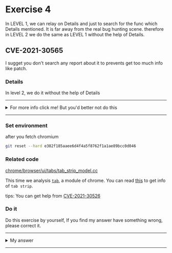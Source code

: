 # Exercise 4

In LEVEL 1, we can relay on Details and just to search for the func which Details mentioned. It is far away from the real bug hunting scene. therefore in LEVEL 2 we do the same as LEVEL 1 without the help of Details.

## CVE-2021-30565
I sugget you don't search any report about it to prevents get too much info like patch.


### Details

In level 2, we do it without the help of Details


---------

<details>
  <summary>For more info click me! But you'd better not do this</summary>

  https://bugs.chromium.org/p/chromium/issues/detail?id=1210985  

</details>

--------

### Set environment

after you fetch chromium
```sh
git reset --hard e382f185aaee6d4f4a5f8762f1a1ae89bcc0d046
```

### Related code

[chrome/browser/ui/tabs/tab_strip_model.cc](https://source.chromium.org/chromium/chromium/src/+/e382f185aaee6d4f4a5f8762f1a1ae89bcc0d046:chrome/browser/ui/tabs/tab_strip_model.cc)

This time we analysis [`tab`](https://www.chromium.org/user-experience/tabs), a module of chrome. You can read [this](https://www.chromium.org/developers/design-documents/tab-strip-mac) to get info of `tab strip`.

tips: You can get help from [CVE-2021-30526](https://bugs.chromium.org/p/chromium/issues/detail?id=1198717) 

### Do it
Do this exercise by yourself, If you find my answer have something wrong, please correct it.


---------

<details>
  <summary>My answer</summary>

  In my cognition, we can focus on `pinned tab`, because I notice this comment
  ```c++
// Each tab may be pinned. Pinned tabs are locked to the left side of the tab
// strip and rendered differently (small tabs with only a favicon). The model
// makes sure all pinned tabs are at the beginning of the tab strip. 
  ```
  If we can make a pinned tab is not at the left side of the tab strip, what happen?

  ```c++
int TabStripModel::MoveWebContentsAt(int index,
                                     int to_position,
                                     bool select_after_move) {
  to_position = ConstrainMoveIndex(to_position, IsTabPinned(index)); [1]

  if (index == to_position)
    return to_position;

  MoveWebContentsAtImpl(index, to_position, select_after_move);
  EnsureGroupContiguity(to_position);

  return to_position;
}
======================================================
int TabStripModel::ConstrainMoveIndex(int index, bool pinned_tab) const {
  return pinned_tab
             ? base::ClampToRange(index, 0, IndexOfFirstNonPinnedTab() - 1) [2]
             : base::ClampToRange(index, IndexOfFirstNonPinnedTab(),
                                  count() - 1);
}
======================================================
template <class T>
constexpr const T& ClampToRange(const T& value, const T& min, const T& max) {
  return std::min(std::max(value, min), max);
}
  ```
  If we make pinned tab at index 1, and non-pinned tab at 0. Then we move pinned tab to 0, this will trigger `MoveWebContentsAt`.

  [1] `ConstrainMoveIndex(0, true);`, and [2] `min(1, 0, 0 - 1)`. This will result in an OOB write

  How can we make a pinned tab that's not at the start of the tab strip?
  ```c++
 void TabStripModel::MoveTabRelative(bool forward) {
  const int offset = forward ? 1 : -1;

  // TODO: this needs to be updated for multi-selection.
  const int current_index = active_index();
  absl::optional<tab_groups::TabGroupId> current_group =
      GetTabGroupForTab(current_index);

  int target_index = std::max(std::min(current_index + offset, count() - 1), 0);
  absl::optional<tab_groups::TabGroupId> target_group =
      GetTabGroupForTab(target_index);

  // If the tab is at a group boundary and the group is expanded, instead of
  // actually moving the tab just change its group membership.
  if (current_group != target_group) {
    if (current_group.has_value()) {
      UngroupTab(current_index);
      return;
    } else if (target_group.has_value()) {
      // If the tab is at a group boundary and the group is collapsed, treat the
      // collapsed group as a tab and find the next available slot for the tab
      // to move to.
      const TabGroup* group = group_model_->GetTabGroup(target_group.value());
      if (group->visual_data()->is_collapsed()) {
        const gfx::Range tabs_in_group = group->ListTabs();
        target_index =
            forward ? tabs_in_group.end() - 1 : tabs_in_group.start();
      } else {
        GroupTab(current_index, target_group.value());
        return;
      }
    }
  }
  MoveWebContentsAt(current_index, target_index, true);
}
  ```
  `TabStripModel::MoveTabRelative` doesn't check whether a tab is pinned, so we can move pinned tab to a group. But a pinned tab typically can't be placed in a group, so the `Groups.move` operation have no check about move pinned tab to index 1 or other. Then the `IndexOfFirstNonPinnedTab` can be 0 at the same time pinned tab index 1.



</details>

--------
